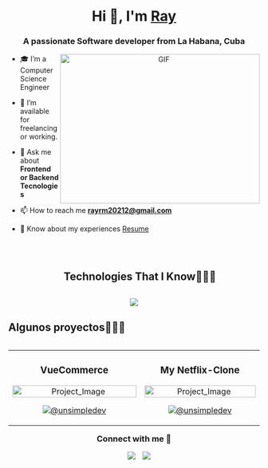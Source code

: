 <h1 align="center">Hi 👋, I'm <a href="https://100rabhcsmc.github.io/Me.io/" target="blank">
Ray</a></h1>
<h3 align="center">A passionate Software developer from La Habana, Cuba</h3>


<a target="_blank" align="center">
  <img align="right" top="500" height="300" width="400" alt="GIF" src="https://media.giphy.com/media/SWoSkN6DxTszqIKEqv/giphy.gif">
</a>

- 🎓 I’m a Computer Science Engineer
  
- 🤝 I’m available for freelancing or working.

- 💬 Ask me about **Frontend or Backend Tecnologies**

- 📫 How to reach me **rayrm20212@gmail.com**

- 📄 Know about my experiences <a href="https://portfolio-2-0-git-master-utopicrays-projects.vercel.app/document/CV.pdf" target="blank">Resume</a>
<br/>
<!--h1 without bottom border-->
<div id="user-content-toc">
  <ul align="center">
    <summary><h2 style="display: inline-block">Technologies That I Know👨🏻‍💻</h2></summary>
  </ul>
</div>
<!--tech stack icons-->
<p align="center">
  <a href="https://skillicons.dev">
    <img src="https://skillicons.dev/icons?i=html,css,js,react,vue,astro,tailwind,bootstrap,postgres,firebase,github,php,mysql,postman,redux,vuetify,vscode&perline=14" />
  </a>
</p>

<div id="proyectos">
<h2 >Algunos proyectos👨🏻‍💻</h2>

<table align="left" >
<tr border="none">
  <td width="25%" align="center">
	<h3>VueCommerce</h1>
    <p align="center">
     <a href="https://youtu.be/rISmdhlhOPM" title="Go to Source">
        <img align="center" width=100% src="https://portfolio-2-0-git-master-utopicrays-projects.vercel.app/assets/VueCommerce-CXfvgkIX.webp"   alt="Project_Image" /></a>
      </p>
    <p align="center">
      <a href="https://github.com/UtopicRay/Vuetify-Ecommerce" target="blank"><img align="center" src="https://img.shields.io/badge/GitHub-100000?style=for-the-badge&logo=github&logoColor=white" alt="@unsimpledev" /></a>
    </p>       
</td>
<td width="25%" align="center">
    <p align="center">
	    <h3>My Netflix-Clone</h1>
     <a href="https://youtu.be/fiUkA2OZQjs" title="Go to Source">
        <img align="center" width=100% src="https://portfolio-2-0-git-master-utopicrays-projects.vercel.app/assets/Netflix-Clon-CWfuSHxs.webp"   alt="Project_Image" /></a>
      </p>
    <p align="center">
      <a href="https://github.com/UtopicRay/Mi-clon-de-Netflix" target="blank"><img align="center" src="https://img.shields.io/badge/GitHub-100000?style=for-the-badge&logo=github&logoColor=white" alt="@unsimpledev" /></a>
    </p>       
</td>
  
</tr>
</table>
  </div>
<!-- Contact Section-->
<h3 align="center">Connect with me 🤝 </h3>
<p align="center">
 <div align="center"  class="icons-social" style="margin-left: 10px;">
        <a style="margin-left: 10px;"  target="_blank" href="https://www.linkedin.com/in/ray-rendon-mesa-1948b7260/">
			<img src="https://img.icons8.com/doodle/40/000000/linkedin--v2.png"></a>
        <a style="margin-left: 10px;" target="_blank" href="https://github.com/UtopicRay">
		<img src="https://img.icons8.com/doodle/40/000000/github--v1.png"></a>
      </div>

</p>

